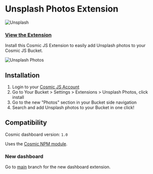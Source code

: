 # Unsplash Photos Extension
![Unsplash](https://cosmic-s3.imgix.net/50a66f60-4bc7-11e8-804d-376227a7e98f-sy7VugkQBo0.jpg?w=700)

### [View the Extension](https://cosmicjs.com/extensions/unsplash-photos)

Install this Cosmic JS Extension to easily add Unsplash photos to your Cosmic JS Bucket.

![Unsplash Photos](https://cosmic-s3.imgix.net/43ec39a0-4e13-11e8-8691-75009aec3fb7-unsplash-extension.gif)

## Installation
1. Login to your [Cosmic JS Account](https://cosmicjs.com/login)
2. Go to Your Bucket > Settings > Extensions > Unsplash Photos, click install
3. Go to the new "Photos" section in your Bucket side navigation
4. Search and add Unsplash photos to your Bucket in one click!

## Compatibility
Cosmic dashboard version: `1.0`

Uses the [Cosmic NPM module](https://www.npmjs.com/package/cosmicjs).

### New dashboard
Go to [main](https://github.com/cosmicjs/unsplash-extension) branch for the new dashboard extension.
